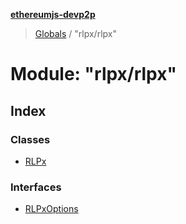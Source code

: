 **[ethereumjs-devp2p](../README.md)**

> [Globals](../README.md) / "rlpx/rlpx"

# Module: "rlpx/rlpx"

## Index

### Classes

* [RLPx](../classes/_rlpx_rlpx_.rlpx.md)

### Interfaces

* [RLPxOptions](../interfaces/_rlpx_rlpx_.rlpxoptions.md)
